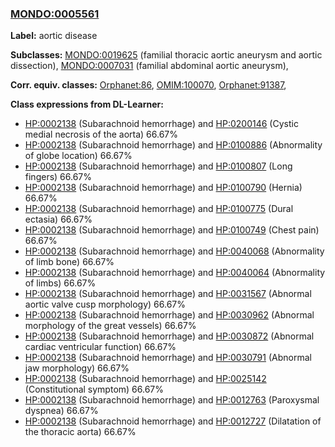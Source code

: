 
### [MONDO:0005561](http://purl.obolibrary.org/obo/MONDO_0005561)
**Label:** aortic disease

**Subclasses:** [MONDO:0019625](http://purl.obolibrary.org/obo/MONDO_0019625) (familial thoracic aortic aneurysm and aortic dissection), [MONDO:0007031](http://purl.obolibrary.org/obo/MONDO_0007031) (familial abdominal aortic aneurysm), 

**Corr. equiv. classes:** [Orphanet:86](http://www.orpha.net/ORDO/Orphanet_86), [OMIM:100070](http://purl.obolibrary.org/obo/OMIM_100070), [Orphanet:91387](http://www.orpha.net/ORDO/Orphanet_91387), 

**Class expressions from DL-Learner:**

- [HP:0002138](http://purl.obolibrary.org/obo/HP_0002138) (Subarachnoid hemorrhage) and [HP:0200146](http://purl.obolibrary.org/obo/HP_0200146) (Cystic medial necrosis of the aorta) 66.67%
- [HP:0002138](http://purl.obolibrary.org/obo/HP_0002138) (Subarachnoid hemorrhage) and [HP:0100886](http://purl.obolibrary.org/obo/HP_0100886) (Abnormality of globe location) 66.67%
- [HP:0002138](http://purl.obolibrary.org/obo/HP_0002138) (Subarachnoid hemorrhage) and [HP:0100807](http://purl.obolibrary.org/obo/HP_0100807) (Long fingers) 66.67%
- [HP:0002138](http://purl.obolibrary.org/obo/HP_0002138) (Subarachnoid hemorrhage) and [HP:0100790](http://purl.obolibrary.org/obo/HP_0100790) (Hernia) 66.67%
- [HP:0002138](http://purl.obolibrary.org/obo/HP_0002138) (Subarachnoid hemorrhage) and [HP:0100775](http://purl.obolibrary.org/obo/HP_0100775) (Dural ectasia) 66.67%
- [HP:0002138](http://purl.obolibrary.org/obo/HP_0002138) (Subarachnoid hemorrhage) and [HP:0100749](http://purl.obolibrary.org/obo/HP_0100749) (Chest pain) 66.67%
- [HP:0002138](http://purl.obolibrary.org/obo/HP_0002138) (Subarachnoid hemorrhage) and [HP:0040068](http://purl.obolibrary.org/obo/HP_0040068) (Abnormality of limb bone) 66.67%
- [HP:0002138](http://purl.obolibrary.org/obo/HP_0002138) (Subarachnoid hemorrhage) and [HP:0040064](http://purl.obolibrary.org/obo/HP_0040064) (Abnormality of limbs) 66.67%
- [HP:0002138](http://purl.obolibrary.org/obo/HP_0002138) (Subarachnoid hemorrhage) and [HP:0031567](http://purl.obolibrary.org/obo/HP_0031567) (Abnormal aortic valve cusp morphology) 66.67%
- [HP:0002138](http://purl.obolibrary.org/obo/HP_0002138) (Subarachnoid hemorrhage) and [HP:0030962](http://purl.obolibrary.org/obo/HP_0030962) (Abnormal morphology of the great vessels) 66.67%
- [HP:0002138](http://purl.obolibrary.org/obo/HP_0002138) (Subarachnoid hemorrhage) and [HP:0030872](http://purl.obolibrary.org/obo/HP_0030872) (Abnormal cardiac ventricular function) 66.67%
- [HP:0002138](http://purl.obolibrary.org/obo/HP_0002138) (Subarachnoid hemorrhage) and [HP:0030791](http://purl.obolibrary.org/obo/HP_0030791) (Abnormal jaw morphology) 66.67%
- [HP:0002138](http://purl.obolibrary.org/obo/HP_0002138) (Subarachnoid hemorrhage) and [HP:0025142](http://purl.obolibrary.org/obo/HP_0025142) (Constitutional symptom) 66.67%
- [HP:0002138](http://purl.obolibrary.org/obo/HP_0002138) (Subarachnoid hemorrhage) and [HP:0012763](http://purl.obolibrary.org/obo/HP_0012763) (Paroxysmal dyspnea) 66.67%
- [HP:0002138](http://purl.obolibrary.org/obo/HP_0002138) (Subarachnoid hemorrhage) and [HP:0012727](http://purl.obolibrary.org/obo/HP_0012727) (Dilatation of the thoracic aorta) 66.67%


